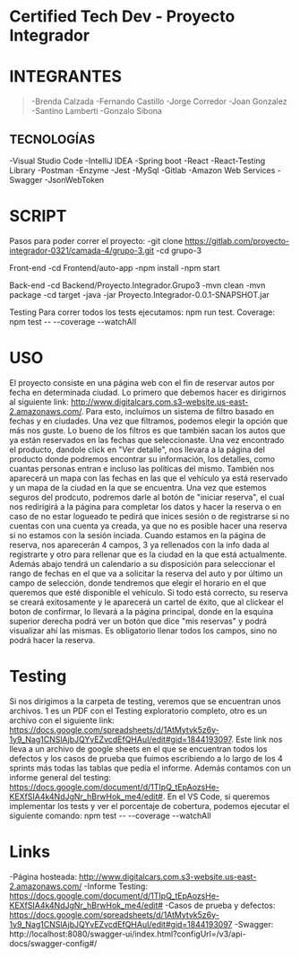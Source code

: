 # Certified Tech Dev - Proyecto Integrador

# INTEGRANTES
>-Brenda Calzada
>-Fernando Castillo
>-Jorge Corredor
-Joan Gonzalez
-Santino Lamberti
-Gonzalo Sibona

## TECNOLOGÍAS
-Visual Studio Code
-IntelliJ IDEA
-Spring boot
-React
-React-Testing Library
-Postman
-Enzyme
-Jest
-MySql
-Gitlab
-Amazon Web Services
-Swagger
-JsonWebToken

# SCRIPT
Pasos para poder correr el proyecto:
-git clone https://gitlab.com/proyecto-integrador-0321/camada-4/grupo-3.git
-cd grupo-3

Front-end
-cd Frontend/auto-app
-npm install
-npm start

Back-end
-cd Backend/Proyecto.Integrador.Grupo3
-mvn clean
-mvn package
-cd target
-java -jar Proyecto.Integrador-0.0.1-SNAPSHOT.jar

Testing
Para correr todos los tests ejecutamos: npm run test.
Coverage: npm test -- --coverage --watchAll


# USO
El proyecto consiste en una  página web con el fin de reservar autos por fecha en determinada ciudad. Lo primero que debemos hacer es dirigirnos al siguiente link: http://www.digitalcars.com.s3-website.us-east-2.amazonaws.com/. Para esto, incluímos un sistema de filtro basado en fechas y en ciudades. Una vez que filtramos, podemos elegir la opción que más nos guste. Lo bueno de los filtros es que también sacan los autos que ya están reservados en las fechas que seleccionaste. Una vez encontrado el producto, dandole click en "Ver detalle", nos llevara a la página del producto donde podremos encontrar su información, los detalles, como cuantas personas entran e incluso las políticas del mismo. También nos aparecerá un mapa con las fechas en las que el vehículo ya está reservado y un mapa de la ciudad en la que se encuentra. Una vez que estemos seguros del prodcuto, podremos darle al botón de "iniciar reserva", el cual nos redirigirá a la página para completar los datos y hacer la reserva o en caso de no estar logueado te pedirá que inices sesión o de registrarse si no cuentas con una cuenta ya creada, ya que no es posible hacer una reserva si no estamos con la sesión inciada. Cuando estamos en la página de reserva, nos aparecerán 4 campos, 3 ya rellenados con la info dada al registrarte y otro para rellenar que es la ciudad en la que está actualmente. Además abajo tendrá un calendario a su disposición para seleccionar el rango de fechas en el que va a solicitar la reserva del auto y por último un campo de selección, donde tendremos que elegir el horario en el que queremos que esté disponible el vehículo. Si todo está correcto, su reserva se creará exitosamente y le aparecerá un cartel de éxito, que al clickear el boton de confirmar, lo llevará a la página principal, donde en la esquina superior derecha podrá ver un botón que dice "mis reservas" y podrá visualizar ahí las mismas. Es obligatorio llenar todos los campos, sino no podrá hacer la reserva.

# Testing
Si nos dirigimos a la carpeta de testing, veremos que se encuentran unos archivos. 1 es un PDF con el Testing exploratorio completo, otro es un archivo con el siguiente link: https://docs.google.com/spreadsheets/d/1AtMytvk5z6y-1y9_Nag1CNSlAjbJQYvEZvcdEfQHAuI/edit#gid=1844193097. Este link nos lleva a un archivo de google sheets en el que se encuentran todos los defectos y los casos de prueba que fuimos escribiendo a lo largo de los 4 sprints más todas las tablas que pedía el informe. Además contamos con un informe general del testing: https://docs.google.com/document/d/1TIpQ_tEpAozsHe-KEXfSIA4k4NdJgNr_hBrwHok_me4/edit#.
En el VS Code, si queremos implementar los tests y ver el porcentaje de cobertura, podemos ejecutar el siguiente comando: npm test -- --coverage --watchAll

# Links
-Página hosteada: http://www.digitalcars.com.s3-website.us-east-2.amazonaws.com/
-Informe Testing: https://docs.google.com/document/d/1TIpQ_tEpAozsHe-KEXfSIA4k4NdJgNr_hBrwHok_me4/edit#
-Casos de prueba y defectos: https://docs.google.com/spreadsheets/d/1AtMytvk5z6y-1y9_Nag1CNSlAjbJQYvEZvcdEfQHAuI/edit#gid=1844193097
-Swagger: http://localhost:8080/swagger-ui/index.html?configUrl=/v3/api-docs/swagger-config#/
